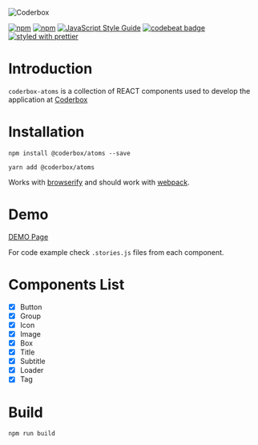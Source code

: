 ![Coderbox](https://s3-eu-west-1.amazonaws.com/coderbox/common/logo-blue.png)

[![npm](https://img.shields.io/npm/dm/@coderbox/atoms.svg)](https://www.npmjs.com/package/@coderbox/atoms)
[![npm](https://img.shields.io/npm/v/@coderbox/atoms.svg)](https://www.npmjs.com/package/@coderbox/atoms)
[![JavaScript Style Guide](https://img.shields.io/badge/code_style-standard-brightgreen.svg)](https://standardjs.com)
[![codebeat badge](https://codebeat.co/badges/881b0552-e916-41a5-b2df-632f1610f7b9)](https://codebeat.co/projects/github-com-coderboxapp-coderbox-atoms-master)
[![styled with prettier](https://img.shields.io/badge/styled_with-prettier-ff69b4.svg)](https://github.com/prettier/prettier)

# Introduction
`coderbox-atoms` is a collection of REACT components used to develop the application at [Coderbox](https://www.coderbox.me)

# Installation

```
npm install @coderbox/atoms --save
```
```
yarn add @coderbox/atoms
```
Works with [browserify](https://github.com/substack/node-browserify) and should work with [webpack](https://github.com/visionmedia/superagent/wiki/SuperAgent-for-Webpack).

# Demo
[DEMO Page](https://coderboxapp.github.io/coderbox-atoms/)

For code example check `.stories.js` files from each component.

# Components List

- [x] Button
- [x] Group
- [x] Icon
- [x] Image
- [x] Box
- [x] Title
- [x] Subtitle
- [x] Loader
- [x] Tag

# Build

```
npm run build
```